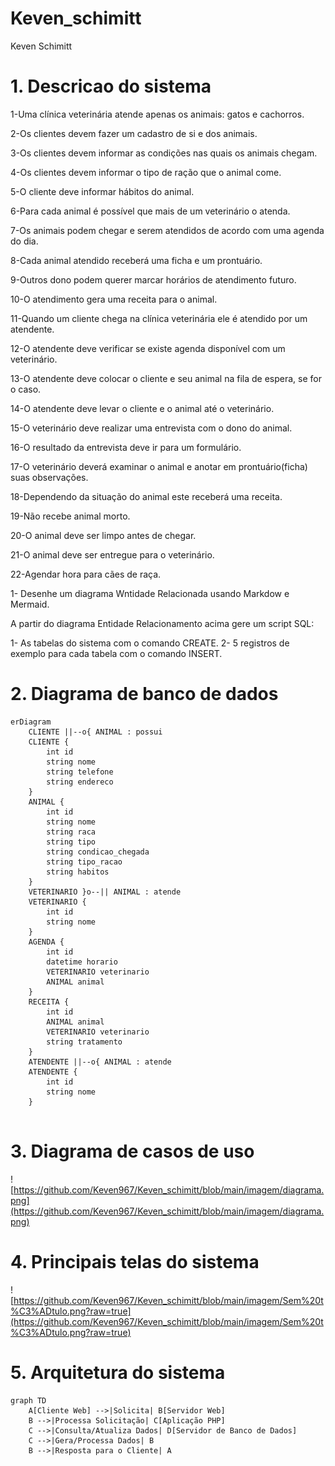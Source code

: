 # Keven_schimitt

Keven Schimitt

# 1. Descricao do sistema

1-Uma clínica veterinária atende apenas os animais: gatos e cachorros. 

2-Os clientes devem fazer um cadastro de si e dos animais. 

3-Os clientes devem informar as condições nas quais os animais chegam. 

4-Os clientes devem informar o tipo de ração que o animal come. 

5-O cliente deve informar hábitos do animal. 

6-Para cada animal é possível que mais de um veterinário o atenda. 

7-Os animais podem chegar e serem atendidos de acordo com uma agenda do dia.

8-Cada animal atendido receberá uma ficha e um prontuário.

9-Outros dono podem querer marcar horários de atendimento futuro. 

10-O atendimento gera uma receita para o animal. 

11-Quando um cliente chega na clínica veterinária ele é atendido por um atendente. 

12-O atendente deve verificar se existe agenda disponível com um veterinário. 

13-O atendente deve colocar o cliente e seu animal na fila de espera, se for o caso. 

14-O atendente deve levar o cliente e o animal até o veterinário. 

15-O veterinário deve realizar uma entrevista com o dono do animal. 

16-O resultado da entrevista deve ir para um formulário.

17-O veterinário deverá examinar o animal e anotar em prontuário(ficha) suas observações. 

18-Dependendo da situação do animal este receberá uma receita.

19-Não recebe animal morto.

20-O animal deve ser limpo antes de chegar.

21-O animal deve ser entregue para o veterinário.

22-Agendar hora para cães de raça.

1- Desenhe um diagrama Wntidade Relacionada usando Markdow e Mermaid.

A partir do diagrama Entidade Relacionamento acima gere um script SQL:

1- As tabelas do sistema com o comando CREATE.
2- 5 registros de exemplo para cada tabela com o comando INSERT.


# 2. Diagrama de banco de dados

```mermaid
erDiagram
    CLIENTE ||--o{ ANIMAL : possui
    CLIENTE {
        int id
        string nome
        string telefone
        string endereco
    }
    ANIMAL {
        int id
        string nome
        string raca
        string tipo
        string condicao_chegada
        string tipo_racao
        string habitos
    }
    VETERINARIO }o--|| ANIMAL : atende
    VETERINARIO {
        int id
        string nome
    }
    AGENDA {
        int id
        datetime horario
        VETERINARIO veterinario
        ANIMAL animal
    }
    RECEITA {
        int id
        ANIMAL animal
        VETERINARIO veterinario
        string tratamento
    }
    ATENDENTE ||--o{ ANIMAL : atende
    ATENDENTE {
        int id
        string nome
    }


```

# 3. Diagrama de casos de uso

![https://github.com/Keven967/Keven_schimitt/blob/main/imagem/diagrama.png](https://github.com/Keven967/Keven_schimitt/blob/main/imagem/diagrama.png)


# 4. Principais telas do sistema
![https://github.com/Keven967/Keven_schimitt/blob/main/imagem/Sem%20t%C3%ADtulo.png?raw=true](https://github.com/Keven967/Keven_schimitt/blob/main/imagem/Sem%20t%C3%ADtulo.png?raw=true)
# 5. Arquitetura do sistema
```mermaid
graph TD
    A[Cliente Web] -->|Solicita| B[Servidor Web]
    B -->|Processa Solicitação| C[Aplicação PHP]
    C -->|Consulta/Atualiza Dados| D[Servidor de Banco de Dados]
    C -->|Gera/Processa Dados| B
    B -->|Resposta para o Cliente| A
```
